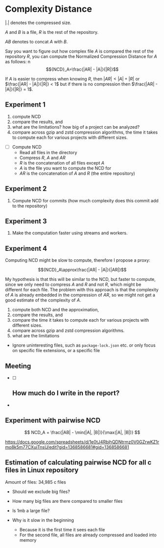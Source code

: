 # Complexity Distance

$|.|$ denotes the compressed size.

$A$ and $B$ is a file, $R$ is the rest of the repository.

$AB$ denotes to concat $A$ with $B$.

Say you want to figure out how complex file $A$ is compared the rest of the repository $R$, you can compute the Normalized Compression Distance for $A$ as follows:
n $${NCD}_A=\frac{|AR| - |A|}{|R|}$$

If $A$ is easier to compress when knowing $R$, then $|AR| < |A| + |R|$ or $\frac{|AR| - |A|}{|R|} < 1$ but if there is no compression then $\frac{|AR| - |A|}{|R|} = 1$.

## Experiment 1

1. compute NCD
2. compare the results, and
3. what are the limitations? how big of a project can be analyzed?
4. compare across gzip and zstd compression algorithms, the time it takes to compute each for various projects with different sizes.

- [ ] Compute NCD
  - Read all files in the directory
  - Compress $R$, $A$ and $AR$
  - $R$ is the concatenation of all files except $A$
  - $A$ is the file you want to compute the NCD for
  - $AR$ is the concatenation of $A$ and $R$ (the entire repository)

## Experiment 2

1. Compute NCD for commits (how much complexity does this commit add to the repository)

## Experiment 3

1. Make the computation faster using streams and workers.

## Experiment 4

Computing NCD might be slow to compute, therefore I propose a proxy:

$${NCD}_A\approx\frac{|AR| - |A|}{|AR|}$$

My hypothesis is that this will be similar to the NCD, but faster to compute, since we only need to compress $A$ and $R$ and not $R$, which might be different for each file. The problem with this approach is that the complexity of $A$ is already embedded in the compression of $AR$, so we might not get a good estimate of the complexity of $A$.

1. compute both NCD and the approximation,
2. compare the results, and
3. compare the time it takes to compute each for various projects with different sizes.
4. compare across gzip and zstd compression algorithms.
5. what are the limitations

- Ignore uninteresting files, such as `package-lock.json` etc. or only focus on specific file extensions, or a specific file

## Meeting

- [ ] ## How much do I write in the report?
-

## Experiment with pairwise NCD

$$
NCD_A = \frac{|AB| - \min(|A|, |B|)}{\max(|A|, |B|)}
$$

https://docs.google.com/spreadsheets/d/1e0tJ4RbjhQDNtrmz0V0GZrwKZ1rmo8k5m77CXuiTnsU/edit?gid=1368586681#gid=1368586681

## Estimation of calculating pairwise NCD for all c files in Linux repository

Amount of files: 34,985 c files

- Should we exclude big files?
- How many big files are there compared to smaller files
- Is 1mb a large file?

- Why is it slow in the beginning
  - Because it is the first time it sees each file
  - For the second file, all files are already compressed and loaded into memory
  
